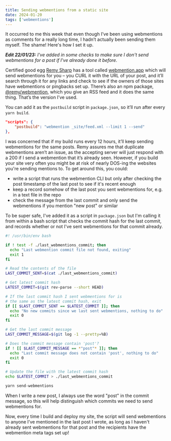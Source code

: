 ```yaml
---
title: Sending webmentions from a static site
date: 2024-01-20
tags: ['webmentions']
---
```


It occurred to me this week that even though I’ve been using webmentions as comments for a really long time, I hadn’t actually been sending them myself. The shame! Here's how I set it up.
<!--more-->

***Edit 22/01/23:** I've added in some checks to make sure I don't send webmentions for a post if I've already done it before.*

Certified good egg [Remy Sharp](https://remysharp.com) has a tool called [webmention.app](https://webmention.app) which will send webmentions for you &ndash; you CURL it with the URL of your post, and it’ll search through it for any links and check to see if the owners of those sites have webmentions or pingbacks set up. There’s also an npm package, [@remy/webmention](https://www.npmjs.com/package/@remy/webmention), which you give an RSS feed and it does the same thing. That’s the version I’ve used.

You can add it as the `postbuild` script in `package.json`, so it’ll run after every `yarn build`. 

```json
"scripts": {
    "postbuild": "webmention _site/feed.xml --limit 1 --send"
},
```

I was concerned that if my build runs every 12 hours, it’ll keep sending webmentions for the same posts. Remy assures me that duplicate webmentions aren’t an issue, as the accepting server will just respond with a 200 if I send a webmention that it’s already seen. However, if you build your site very often you might be at risk of nearly DOS-ing the websites you're sending mentions to. To get around this, you could:
* write a script that runs the webmention CLI but only after checking the post timestamp of the last post to see if it's recent enough
* keep a record somehow of the last post you sent webmentions for, e.g. in a text file in the repo
* check the message from the last commit and only send the webmentions if you mention "new post" or similar 

To be super safe, I've added it as a script in `package.json` but I'm calling it from within a bash script that checks the commit hash for the last commit, and records whether or not I've sent webmentions for that commit already.

```sh
#! /usr/bin/env bash

if ! test -f ./last_webmentions_commit; then
  echo "Last webmention commit file not found, exiting"
  exit 1
fi

# Read the contents of the file
LAST_COMMIT_SENT=$(cat ./last_webmentions_commit)

# Get latest commit hash
LATEST_COMMIT=$(git rev-parse --short HEAD)

# If the last commit hash I sent webmentions for is
# the same as the latest commit hash, exit
if [[ $LAST_COMMIT_SENT == $LATEST_COMMIT ]]; then
  echo "No new commits since we last sent webmentions, nothing to do"
  exit 0
fi

# Get the last commit message
LAST_COMMIT_MESSAGE=$(git log -1 --pretty=%B)

# Does the commit message contain 'post'?
if ! [[ $LAST_COMMIT_MESSAGE == *"post"* ]]; then
  echo "Last commit message does not contain 'post', nothing to do"
  exit 0
fi

# Update the file with the latest commit hash
echo $LATEST_COMMIT > ./last_webmentions_commit

yarn send-webmentions
```

When I write a new post, I always use the word "post" in the commit message, so this will help distinguish which commits we need to send webmentions for. 

Now, every time I build and deploy my site, the script will send webmentions to anyone I’ve mentioned in the last post I wrote, as long as I haven't already sent webmentions for that post and the recipients have the webmention meta tags set up!

